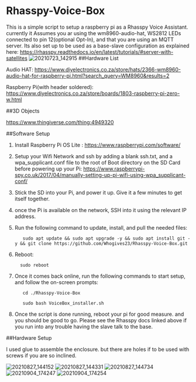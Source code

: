 # Rhasspy-Voice-Box
This is a simple script to setup a raspberry pi as a Rhasspy Voice Assistant.
currently it Assumes you ar using the wm8960-audio-hat, WS2812 LEDs connected to pin 12(optional Opt-In), and that you are using an MQTT server. Its also set up to be used as a base-slave configuration as explained here: https://rhasspy.readthedocs.io/en/latest/tutorials/#server-with-satellites
![20210723_142915](https://user-images.githubusercontent.com/46109936/132101795-ab6fc0a8-ee79-4e48-94f4-013428607ab8.jpg)
##Hardware List

Audio HAT:
https://www.diyelectronics.co.za/store/hats/2366-wm8960-audio-hat-for-raspberry-pi.html?search_query=WM8960&results=2

Raspberry Pi(with header soldered):
https://www.diyelectronics.co.za/store/boards/1803-raspberry-pi-zero-w.html

##3D Objects

https://www.thingiverse.com/thing:4949320

##Software Setup
1. Install Raspberry Pi OS Lite : https://www.raspberrypi.com/software/
2. Setup your Wifi Network and ssh by adding a blank ssh.txt, and a wpa_supplicant.conf file to the root of Boot directory on the SD Card before powering up your Pi:
https://www.raspberrypi-spy.co.uk/2017/04/manually-setting-up-pi-wifi-using-wpa_supplicant-conf/
3. Stick the SD into your Pi, and power it up. Give it a few minutes to get itself together.
4. once the Pi is available on the network, SSH into it using the relevant IP address.
5. Run the following command to update, install, and pull the needed files:
       
          sudo apt update && sudo apt upgrade -y && sudo apt install git -y && git clone https://github.com/Whogives23/Rhasspy-Voice-Box.git
          
6. Reboot:
        
         sudo reboot
        
7. Once it comes back online, run the following commands to start setup, and follow the on-screen prompts:
         
         
          cd ./Rhasspy-Voice-Box
          
          sudo bash VoiceBox_installer.sh
          
8. Once the script is done running, reboot your pi for good measure. and you should be good to go. Please see the Rhasspy docs linked above if you run into any trouble having the slave talk to the base.
         
          
##Hardware Setup    

I used glue to assemble the enclosure. but there are holes if to be used with screws if you are so inclined.

![20210827_144152](https://user-images.githubusercontent.com/46109936/132100690-790d4188-8b4d-44c1-8b9b-192172375dad.jpg)
![20210827_144331](https://user-images.githubusercontent.com/46109936/132100689-2015de03-6c46-4de1-9820-88657e78b13c.jpg)
![20210827_144734](https://user-images.githubusercontent.com/46109936/132100676-1383e2bf-b027-407b-a615-2ba236f68812.jpg)
![20210904_174247](https://user-images.githubusercontent.com/46109936/132100687-b369be40-f5fa-4d7e-a9fd-eea92693af01.jpg)
![20210904_174254](https://user-images.githubusercontent.com/46109936/132100684-104d979a-36a5-4e67-b8b0-9ba1321778e0.jpg)


